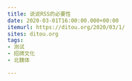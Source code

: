 ```yaml
---
title: 说说RSS的必要性
date: 2020-03-01T16:00:00.000+00:00
itemurl: https://ditou.org/2020/03/1/
sites: ditou.org
tags:
- 测试
- 招牌文化
- 北魏体

---
```

